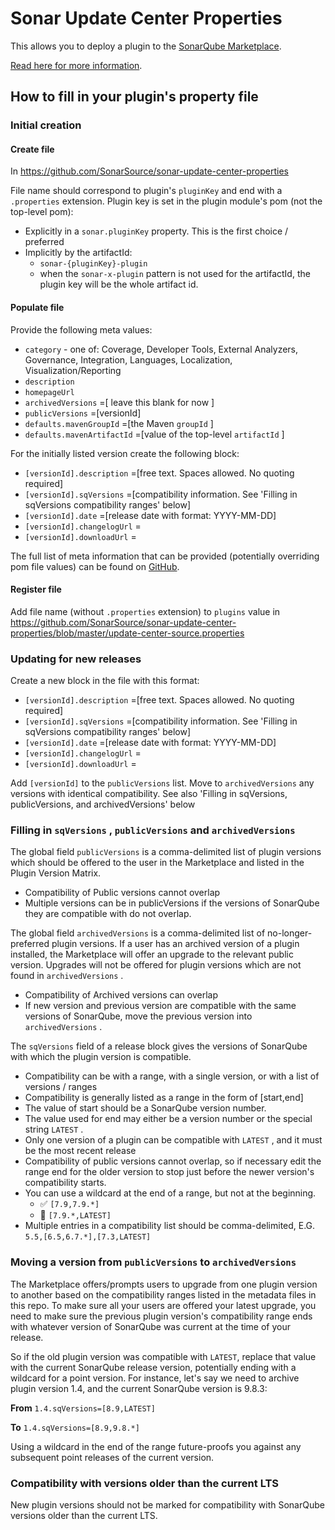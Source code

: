 # Sonar Update Center Properties

This allows you to deploy a plugin to the [SonarQube Marketplace](https://docs.sonarqube.org/latest/instance-administration/marketplace/).

[Read here for more information](https://community.sonarsource.com/t/deploying-to-the-marketplace/35236).


## How to fill in your plugin's property file

### Initial creation

#### Create file

In https://github.com/SonarSource/sonar-update-center-properties

File name should correspond to plugin's `pluginKey` and end with a `.properties` extension. Plugin key is set in the plugin module's pom (not the top-level pom):

* Explicitly in a `sonar.pluginKey` property. This is the first choice / preferred
* Implicitly by the artifactId:
  * `sonar-{pluginKey}-plugin`
  * when the `sonar-x-plugin` pattern is not used for the artifactId, the plugin key will be the whole artifact id.

#### Populate file

Provide the following meta values:

* `category` - one of: Coverage, Developer Tools, External Analyzers, Governance, Integration, Languages, Localization, Visualization/Reporting
* `description`
* `homepageUrl`
* `archivedVersions` =[ leave this blank for now ]
* `publicVersions` =[versionId]
* `defaults.mavenGroupId` =[the Maven `groupId` ]
* `defaults.mavenArtifactId` =[value of the top-level `artifactId` ]

For the initially listed version create the following block:

* `[versionId].description` =[free text. Spaces allowed. No quoting required]
* `[versionId].sqVersions` =[compatibility information. See 'Filling in sqVersions compatibility ranges' below]
* `[versionId].date` =[release date with format: YYYY-MM-DD]
* `[versionId].changelogUrl` =
* `[versionId].downloadUrl` =

The full list of meta information that can be provided (potentially overriding pom file values) can be found on [GitHub](https://github.com/SonarSource/sonar-update-center/blob/master/sonar-update-center-common/src/main/java/org/sonar/updatecenter/common/Plugin.java#L154).

#### Register file

Add file name (without `.properties` extension) to `plugins` value in https://github.com/SonarSource/sonar-update-center-properties/blob/master/update-center-source.properties

### Updating for new releases

Create a new block in the file with this format:

* `[versionId].description` =[free text. Spaces allowed. No quoting required]
* `[versionId].sqVersions` =[compatibility information. See 'Filling in sqVersions compatibility ranges' below]
* `[versionId].date` =[release date with format: YYYY-MM-DD]
* `[versionId].changelogUrl` =
* `[versionId].downloadUrl` =

Add `[versionId]` to the `publicVersions` list. Move to `archivedVersions` any versions with identical compatibility. See also 'Filling in sqVersions, publicVersions, and archivedVersions' below

### Filling in `sqVersions` , `publicVersions` and `archivedVersions`

The global field `publicVersions` is a comma-delimited list of plugin versions which should be offered to the user in the Marketplace and listed in the Plugin Version Matrix.

* Compatibility of Public versions cannot overlap
* Multiple versions can be in publicVersions if the versions of SonarQube they are compatible with do not overlap.

The global field `archivedVersions` is a comma-delimited list of no-longer-preferred plugin versions. If a user has an archived version of a plugin installed, the Marketplace will offer an upgrade to the relevant public version. Upgrades will not be offered for plugin versions which are not found in `archivedVersions` .

* Compatibility of Archived versions can overlap
* If new version and previous version are compatible with the same versions of SonarQube, move the previous version into `archivedVersions` .

The `sqVersions` field of a release block gives the versions of SonarQube with which the plugin version is compatible. 

* Compatibility can be with a range, with a single version, or with a list of versions / ranges
* Compatibility is generally listed as a range in the form of [start,end]
* The value of start should be a SonarQube version number.
* The value used for end may either be a version number or the special string `LATEST` .
* Only one version of a plugin can be compatible with `LATEST` , and it must be the most recent release
* Compatibility of public versions cannot overlap, so if necessary edit the range end for the older version to stop just before the newer version's compatibility starts.
* You can use a wildcard at the end of a range, but not at the beginning.
  * :white_check_mark:  `[7.9,7.9.*]`
  * :no_entry_sign: `[7.9.*,LATEST]`
* Multiple entries in a compatibility list should be comma-delimited, E.G. `5.5,[6.5,6.7.*],[7.3,LATEST]`

### Moving a version from `publicVersions` to `archivedVersions`
The Marketplace offers/prompts users to upgrade from one plugin version to another based on the compatibility ranges listed in the metadata files in this repo. To make sure all your users are offered your latest upgrade, you need to make sure the previous plugin version's compatibility range ends with whatever version of SonarQube was current at the time of your release. 

So if the old plugin version was compatible with `LATEST`, replace that value with the current SonarQube release version, potentially ending with a wildcard for a point version. For instance, let's say we need to archive plugin version 1.4, and the current SonarQube version is 9.8.3:

**From**
`1.4.sqVersions=[8.9,LATEST]`

**To**
`1.4.sqVersions=[8.9,9.8.*]`

Using a wildcard in the end of the range future-proofs you against any subsequent point releases of the current version.

### Compatibility with versions older than the current LTS
New plugin versions should not be marked for compatibility with SonarQube versions older than the current LTS. 
